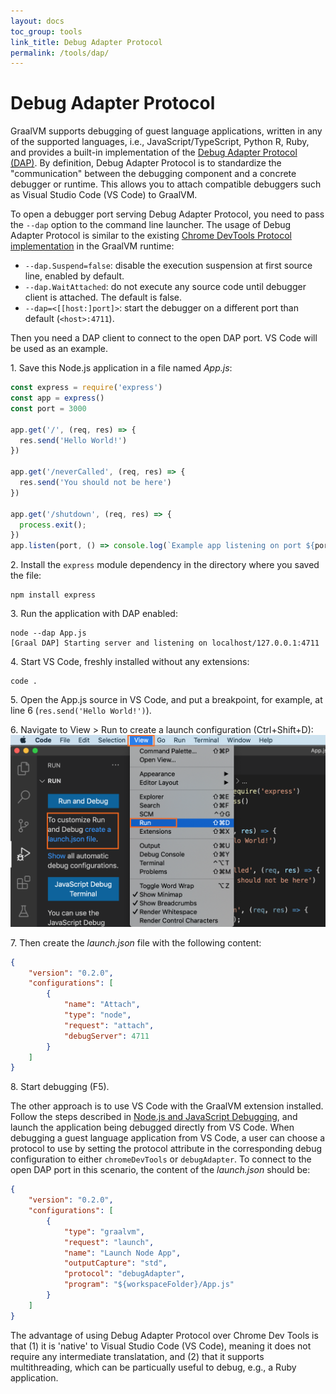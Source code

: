 ```yaml
---
layout: docs
toc_group: tools
link_title: Debug Adapter Protocol
permalink: /tools/dap/
---
```


# Debug Adapter Protocol

GraalVM supports debugging of guest language applications, written in any of the supported languages, i.e., JavaScript/TypeScript, Python R, Ruby, and provides a built-in implementation of the [Debug Adapter Protocol (DAP)](https://microsoft.github.io/debug-adapter-protocol/).
By definition, Debug Adapter Protocol is to standardize the "communication" between the debugging component and a concrete debugger or runtime.
This allows you to attach compatible debuggers such as Visual Studio Code (VS Code) to GraalVM.

To open a debugger port serving Debug Adapter Protocol, you need to pass the `--dap` option to the command line launcher.
The usage of Debug Adapter Protocol is similar to the existing [Chrome DevTools Protocol implementation](chrome-debugger.md) in the GraalVM runtime:
* `--dap.Suspend=false`: disable the execution suspension at first source line, enabled by default.
* `--dap.WaitAttached`: do not execute any source code until debugger client is attached. The default is false.
* `--dap=<[[host:]port]>`: start the debugger on a different port than default (`<host>:4711`).

Then you need a DAP client to connect to the open DAP port. VS Code will be used as an example.

1&#46; Save this Node.js application in a file named _App.js_:
```javascript
const express = require('express')
const app = express()
const port = 3000

app.get('/', (req, res) => {
  res.send('Hello World!')
})

app.get('/neverCalled', (req, res) => {
  res.send('You should not be here')
})

app.get('/shutdown', (req, res) => {
  process.exit();
})
app.listen(port, () => console.log(`Example app listening on port ${port}!`))
```

2&#46; Install the `express` module dependency in the directory where you saved the file:
```shell
npm install express
```

3&#46; Run the application with DAP enabled:
```shell
node --dap App.js
[Graal DAP] Starting server and listening on localhost/127.0.0.1:4711
```

4&#46; Start VS Code, freshly installed without any extensions:
```shell
code .
```
5&#46; Open the App.js source in VS Code, and put a breakpoint, for example, at line 6 (`res.send('Hello World!')`).

6&#46; Navigate to View > Run to create a launch configuration (Ctrl+Shift+D):
![](img/create_launch_json.png)

7&#46; Then create the _launch.json_ file with the following content:
```json
{
    "version": "0.2.0",
    "configurations": [
        {
            "name": "Attach",
            "type": "node",
            "request": "attach",
            "debugServer": 4711
        }
    ]
}
```

8&#46; Start debugging (F5).

The other approach is to use VS Code with the GraalVM extension installed.
Follow the steps described in
[Node.js and JavaScript Debugging](https://marketplace.visualstudio.com/items?itemName=oracle-labs-graalvm.graalvm#javascript-and-node.js-debugging), and launch the application being debugged directly from VS Code.
When debugging a guest language application from VS Code, a user can choose a protocol to use by setting the protocol attribute in the corresponding debug configuration to either `chromeDevTools` or `debugAdapter`.
To connect to the open DAP port in this scenario, the content of the _launch.json_ should be:
```json
{
    "version": "0.2.0",
    "configurations": [
        {
            "type": "graalvm",
            "request": "launch",
            "name": "Launch Node App",
            "outputCapture": "std",
            "protocol": "debugAdapter",
            "program": "${workspaceFolder}/App.js"
        }
    ]
}
```

The advantage of using Debug Adapter Protocol over Chrome Dev Tools is that (1) it is 'native' to Visual Studio Code (VS Code), meaning it does not require any intermediate translatation, and (2) that it supports multithreading, which can be particually useful to debug, e.g., a Ruby application.
